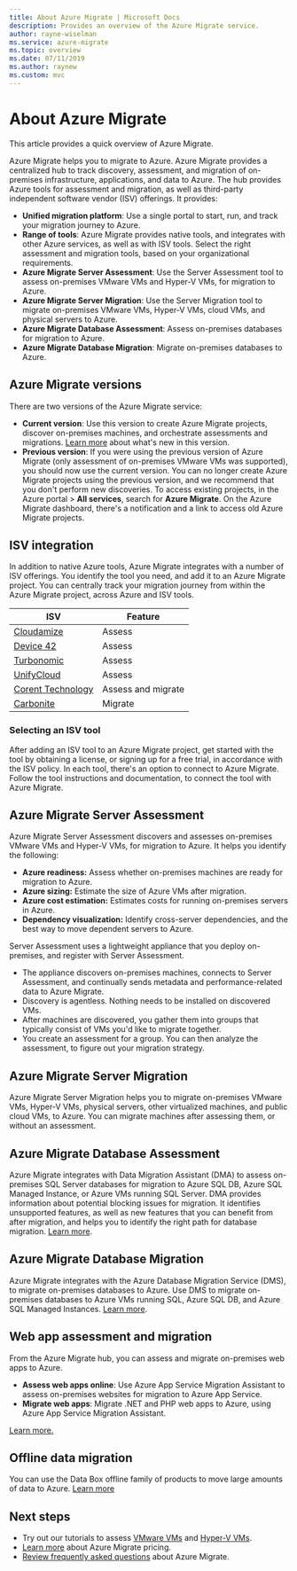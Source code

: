 ```yaml
---
title: About Azure Migrate | Microsoft Docs
description: Provides an overview of the Azure Migrate service.
author: rayne-wiselman
ms.service: azure-migrate
ms.topic: overview
ms.date: 07/11/2019
ms.author: raynew
ms.custom: mvc
---
```



# About Azure Migrate

This article provides a quick overview of Azure Migrate.

Azure Migrate helps you to migrate to Azure. Azure Migrate provides a centralized hub to track discovery, assessment, and migration of on-premises infrastructure, applications, and data to Azure. The hub provides Azure tools for assessment and migration, as well as third-party independent software vendor (ISV) offerings. It provides:

- **Unified migration platform**: Use a single portal to start, run, and track your migration journey to Azure.
- **Range of tools**: Azure Migrate provides native tools, and integrates with other Azure services, as well as with ISV tools. Select the right assessment and migration tools, based on your organizational requirements. 
- **Azure Migrate Server Assessment**: Use the Server Assessment tool to assess on-premises VMware VMs and Hyper-V VMs,  for migration to Azure.
- **Azure Migrate Server Migration**: Use the Server Migration tool to migrate on-premises VMware VMs, Hyper-V VMs, cloud VMs, and physical servers to Azure.
- **Azure Migrate Database Assessment**: Assess on-premises databases for migration to Azure.
- **Azure Migrate Database Migration**: Migrate on-premises databases to Azure.


## Azure Migrate versions

There are two versions of the Azure Migrate service:

- **Current version**: Use this version to create Azure Migrate projects, discover on-premises machines, and orchestrate assessments and migrations. [Learn more](whats-new.md) about what's new in this version.
- **Previous version**: If you were using the previous version of Azure Migrate (only assessment of on-premises VMware VMs was supported), you should now use the current version. You can no longer create Azure Migrate projects using the previous version, and we recommend that you don't perform new discoveries. To access existing projects, in the Azure portal > **All services**, search for **Azure Migrate**. On the Azure Migrate dashboard, there's a notification and a link to access old Azure Migrate projects.

## ISV integration

In addition to native Azure tools, Azure Migrate integrates with a number of ISV offerings. You identify the tool you need, and add it to an Azure Migrate project. You can centrally track your migration journey from within the Azure Migrate project, across Azure and ISV tools.

**ISV**	| **Feature**
--- | ---
[Cloudamize](https://www.cloudamize.com/platform) | Assess
[Device 42](https://docs.device42.com/) | Assess
[Turbonomic](https://learn.turbonomic.com/azure-migrate-portal-free-trial) | Assess
[UnifyCloud](https://www.cloudatlasinc.com/cloudrecon/) | Assess
[Corent Technology](https://www.corenttech.com/AzureMigrate/) | Assess and migrate
[Carbonite](https://www.carbonite.com/globalassets/files/datasheets/carb-migrate4azure-microsoft-ds.pdf) | Migrate

### Selecting an ISV tool

After adding an ISV tool to an Azure Migrate project, get started with the tool by obtaining a license, or signing up for a free trial, in accordance with the ISV policy. In each tool, there's an option to connect to Azure Migrate. Follow the tool instructions and documentation, to connect the tool with Azure Migrate.

## Azure Migrate Server Assessment

Azure Migrate Server Assessment discovers and assesses on-premises VMware VMs and Hyper-V VMs, for migration to Azure. It helps you identify the following:

- **Azure readiness:** Assess whether on-premises machines are ready for migration to Azure.
- **Azure sizing:** Estimate the size of Azure VMs after migration.
- **Azure cost estimation:** Estimates costs for running on-premises servers in Azure.
- **Dependency visualization:** Identify cross-server dependencies, and the best way to move dependent servers to Azure. 

Server Assessment uses a lightweight appliance that you deploy on-premises, and register with Server Assessment.

- The appliance discovers on-premises machines, connects to Server Assessment, and continually sends metadata and performance-related data to Azure Migrate.
- Discovery is agentless. Nothing needs to be installed on discovered VMs.
- After machines are discovered, you gather them into groups that typically consist of VMs you'd like to migrate together.
- You create an assessment for a group. You can then analyze the assessment, to figure out your migration strategy.

## Azure Migrate Server Migration

Azure Migrate Server Migration helps you to migrate on-premises VMware VMs, Hyper-V VMs, physical servers, other virtualized machines, and public cloud VMs, to Azure. You can migrate machines after assessing them, or without an assessment. 

## Azure Migrate Database Assessment

Azure Migrate integrates with Data Migration Assistant (DMA) to assess on-premises SQL Server databases for migration to Azure SQL DB, Azure SQL Managed Instance, or Azure VMs running SQL Server. DMA provides information about potential blocking issues for migration. It identifies unsupported features, as well as new features that you can benefit from after migration, and helps you to identify the right path for database migration. [Learn more](https://docs.microsoft.com/sql/dma/dma-overview?view=sql-server-2017).


## Azure Migrate Database Migration

Azure Migrate integrates with the Azure Database Migration Service (DMS), to migrate on-premises databases to Azure. Use DMS to migrate on-premises databases to Azure VMs running SQL, Azure SQL DB, and Azure SQL Managed Instances. [Learn more](https://docs.microsoft.com/azure/dms/dms-overview).

## Web app assessment and migration

From the Azure Migrate hub, you can assess and migrate on-premises web apps to Azure.

- **Assess web apps online**: Use Azure App Service Migration Assistant to assess on-premises websites for migration to Azure App Service.
- **Migrate web apps**: Migrate .NET and PHP web apps to Azure, using Azure App Service Migration Assistant.

[Learn more.](https://appmigration.microsoft.com/)

## Offline data migration

You can use the Data Box offline family of products to move large amounts of data to Azure. [Learn more](https://docs.microsoft.com/azure/databox/)

## Next steps

- Try out our tutorials to assess [VMware VMs](tutorial-assess-vmware.md) and [Hyper-V VMs](tutorial-assess-hyper-v.md).
- [Learn more](https://azure.microsoft.com/pricing/details/azure-migrate/) about Azure Migrate pricing.
- [Review frequently asked questions](resources-faq.md) about Azure Migrate.
